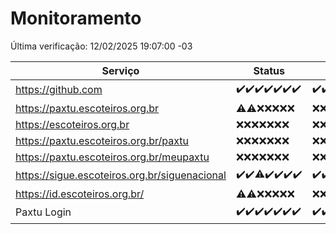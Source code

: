 # Monitoramento

Última verificação: 12/02/2025 19:07:00 -03

|Serviço|Status|Últimas 24h|
|---|---|---|
|https://github.com|<span title="2025-02-05: OK=23">✔️</span><span title="2025-02-06: OK=23">✔️</span><span title="2025-02-07: OK=23">✔️</span><span title="2025-02-08: OK=23">✔️</span><span title="2025-02-09: OK=23">✔️</span><span title="2025-02-10: OK=23">✔️</span><span title="2025-02-11: OK=21">✔️</span>|<span title="11/02/2025 19:07:00 -03 : 200">✔️</span><span title="11/02/2025 20:08:00 -03 : 200">✔️</span><span title="11/02/2025 21:40:00 -03 : 200">✔️</span><span title="11/02/2025 23:08:00 -03 : 200">✔️</span><span title="12/02/2025 00:12:00 -03 : 200">✔️</span><span title="12/02/2025 01:10:00 -03 : 200">✔️</span><span title="12/02/2025 02:08:00 -03 : 200">✔️</span><span title="12/02/2025 03:12:00 -03 : 200">✔️</span><span title="12/02/2025 04:08:00 -03 : 200">✔️</span><span title="12/02/2025 05:11:00 -03 : 200">✔️</span><span title="12/02/2025 06:09:00 -03 : 200">✔️</span><span title="12/02/2025 07:08:00 -03 : 200">✔️</span><span title="12/02/2025 08:07:00 -03 : 200">✔️</span><span title="12/02/2025 09:15:00 -03 : 200">✔️</span><span title="12/02/2025 10:16:00 -03 : 200">✔️</span><span title="12/02/2025 11:08:00 -03 : 200">✔️</span><span title="12/02/2025 12:09:00 -03 : 200">✔️</span><span title="12/02/2025 13:10:00 -03 : 200">✔️</span><span title="12/02/2025 14:08:00 -03 : 200">✔️</span><span title="12/02/2025 15:11:00 -03 : 200">✔️</span><span title="12/02/2025 16:06:00 -03 : 200">✔️</span><span title="12/02/2025 17:09:00 -03 : 200">✔️</span><span title="12/02/2025 18:07:00 -03 : 200">✔️</span><span title="12/02/2025 19:07:00 -03 : 200">✔️</span>|
|https://paxtu.escoteiros.org.br|<span title="2025-02-05: OK=1, Falhas=22">⚠️</span><span title="2025-02-06: OK=2, Falhas=21">⚠️</span><span title="2025-02-07: Falhas=23">❌</span><span title="2025-02-08: Falhas=23">❌</span><span title="2025-02-09: Falhas=23">❌</span><span title="2025-02-10: Falhas=23">❌</span><span title="2025-02-11: Falhas=21">❌</span>|<span title="11/02/2025 19:07:00 -03 : 403">❌</span><span title="11/02/2025 20:08:00 -03 : 403">❌</span><span title="11/02/2025 21:40:00 -03 : 403">❌</span><span title="11/02/2025 23:08:00 -03 : 403">❌</span><span title="12/02/2025 00:12:00 -03 : 403">❌</span><span title="12/02/2025 01:10:00 -03 : 403">❌</span><span title="12/02/2025 02:08:00 -03 : 403">❌</span><span title="12/02/2025 03:12:00 -03 : 403">❌</span><span title="12/02/2025 04:08:00 -03 : 0">❌</span><span title="12/02/2025 05:11:00 -03 : 403">❌</span><span title="12/02/2025 06:09:00 -03 : 403">❌</span><span title="12/02/2025 07:08:00 -03 : 403">❌</span><span title="12/02/2025 08:07:00 -03 : 403">❌</span><span title="12/02/2025 09:15:00 -03 : 403">❌</span><span title="12/02/2025 10:16:00 -03 : 403">❌</span><span title="12/02/2025 11:08:00 -03 : 403">❌</span><span title="12/02/2025 12:09:00 -03 : 403">❌</span><span title="12/02/2025 13:10:00 -03 : 403">❌</span><span title="12/02/2025 14:08:00 -03 : 403">❌</span><span title="12/02/2025 15:11:00 -03 : 403">❌</span><span title="12/02/2025 16:06:00 -03 : 403">❌</span><span title="12/02/2025 17:09:00 -03 : 403">❌</span><span title="12/02/2025 18:07:00 -03 : 403">❌</span><span title="12/02/2025 19:07:00 -03 : 403">❌</span>|
|https://escoteiros.org.br|<span title="2025-02-05: Falhas=23">❌</span><span title="2025-02-06: Falhas=23">❌</span><span title="2025-02-07: Falhas=23">❌</span><span title="2025-02-08: Falhas=23">❌</span><span title="2025-02-09: Falhas=23">❌</span><span title="2025-02-10: Falhas=23">❌</span><span title="2025-02-11: Falhas=21">❌</span>|<span title="11/02/2025 19:07:00 -03 : 403">❌</span><span title="11/02/2025 20:08:00 -03 : 403">❌</span><span title="11/02/2025 21:40:00 -03 : 403">❌</span><span title="11/02/2025 23:08:00 -03 : 403">❌</span><span title="12/02/2025 00:12:00 -03 : 403">❌</span><span title="12/02/2025 01:10:00 -03 : 403">❌</span><span title="12/02/2025 02:08:00 -03 : 403">❌</span><span title="12/02/2025 03:12:00 -03 : 403">❌</span><span title="12/02/2025 04:08:00 -03 : 0">❌</span><span title="12/02/2025 05:11:00 -03 : 403">❌</span><span title="12/02/2025 06:09:00 -03 : 403">❌</span><span title="12/02/2025 07:08:00 -03 : 403">❌</span><span title="12/02/2025 08:07:00 -03 : 403">❌</span><span title="12/02/2025 09:15:00 -03 : 403">❌</span><span title="12/02/2025 10:16:00 -03 : 403">❌</span><span title="12/02/2025 11:08:00 -03 : 403">❌</span><span title="12/02/2025 12:09:00 -03 : 403">❌</span><span title="12/02/2025 13:10:00 -03 : 403">❌</span><span title="12/02/2025 14:08:00 -03 : 403">❌</span><span title="12/02/2025 15:11:00 -03 : 403">❌</span><span title="12/02/2025 16:06:00 -03 : 403">❌</span><span title="12/02/2025 17:09:00 -03 : 403">❌</span><span title="12/02/2025 18:07:00 -03 : 403">❌</span><span title="12/02/2025 19:07:00 -03 : 403">❌</span>|
|https://paxtu.escoteiros.org.br/paxtu|<span title="2025-02-05: Falhas=23">❌</span><span title="2025-02-06: Falhas=23">❌</span><span title="2025-02-07: Falhas=23">❌</span><span title="2025-02-08: Falhas=23">❌</span><span title="2025-02-09: Falhas=23">❌</span><span title="2025-02-10: Falhas=23">❌</span><span title="2025-02-11: Falhas=21">❌</span>|<span title="11/02/2025 19:07:00 -03 : 403">❌</span><span title="11/02/2025 20:08:00 -03 : 403">❌</span><span title="11/02/2025 21:40:00 -03 : 403">❌</span><span title="11/02/2025 23:08:00 -03 : 403">❌</span><span title="12/02/2025 00:12:00 -03 : 403">❌</span><span title="12/02/2025 01:10:00 -03 : 403">❌</span><span title="12/02/2025 02:08:00 -03 : 403">❌</span><span title="12/02/2025 03:12:00 -03 : 403">❌</span><span title="12/02/2025 04:08:00 -03 : 403">❌</span><span title="12/02/2025 05:11:00 -03 : 403">❌</span><span title="12/02/2025 06:09:00 -03 : 403">❌</span><span title="12/02/2025 07:08:00 -03 : 403">❌</span><span title="12/02/2025 08:07:00 -03 : 403">❌</span><span title="12/02/2025 09:15:00 -03 : 403">❌</span><span title="12/02/2025 10:16:00 -03 : 403">❌</span><span title="12/02/2025 11:08:00 -03 : 403">❌</span><span title="12/02/2025 12:09:00 -03 : 403">❌</span><span title="12/02/2025 13:10:00 -03 : 403">❌</span><span title="12/02/2025 14:08:00 -03 : 403">❌</span><span title="12/02/2025 15:11:00 -03 : 403">❌</span><span title="12/02/2025 16:06:00 -03 : 403">❌</span><span title="12/02/2025 17:09:00 -03 : 403">❌</span><span title="12/02/2025 18:07:00 -03 : 403">❌</span><span title="12/02/2025 19:07:00 -03 : 403">❌</span>|
|https://paxtu.escoteiros.org.br/meupaxtu|<span title="2025-02-05: Falhas=23">❌</span><span title="2025-02-06: Falhas=23">❌</span><span title="2025-02-07: Falhas=23">❌</span><span title="2025-02-08: Falhas=23">❌</span><span title="2025-02-09: Falhas=23">❌</span><span title="2025-02-10: Falhas=23">❌</span><span title="2025-02-11: Falhas=21">❌</span>|<span title="11/02/2025 19:07:00 -03 : 403">❌</span><span title="11/02/2025 20:08:00 -03 : 403">❌</span><span title="11/02/2025 21:40:00 -03 : 403">❌</span><span title="11/02/2025 23:08:00 -03 : 403">❌</span><span title="12/02/2025 00:12:00 -03 : 403">❌</span><span title="12/02/2025 01:10:00 -03 : 403">❌</span><span title="12/02/2025 02:08:00 -03 : 403">❌</span><span title="12/02/2025 03:12:00 -03 : 403">❌</span><span title="12/02/2025 04:08:00 -03 : 403">❌</span><span title="12/02/2025 05:11:00 -03 : 403">❌</span><span title="12/02/2025 06:09:00 -03 : 403">❌</span><span title="12/02/2025 07:08:00 -03 : 403">❌</span><span title="12/02/2025 08:07:00 -03 : 403">❌</span><span title="12/02/2025 09:15:00 -03 : 403">❌</span><span title="12/02/2025 10:16:00 -03 : 403">❌</span><span title="12/02/2025 11:08:00 -03 : 403">❌</span><span title="12/02/2025 12:09:00 -03 : 403">❌</span><span title="12/02/2025 13:10:00 -03 : 403">❌</span><span title="12/02/2025 14:08:00 -03 : 403">❌</span><span title="12/02/2025 15:11:00 -03 : 403">❌</span><span title="12/02/2025 16:06:00 -03 : 403">❌</span><span title="12/02/2025 17:09:00 -03 : 403">❌</span><span title="12/02/2025 18:07:00 -03 : 403">❌</span><span title="12/02/2025 19:07:00 -03 : 403">❌</span>|
|https://sigue.escoteiros.org.br/siguenacional|<span title="2025-02-05: OK=23">✔️</span><span title="2025-02-06: OK=23">✔️</span><span title="2025-02-07: OK=22, Falhas=1">⚠️</span><span title="2025-02-08: OK=23">✔️</span><span title="2025-02-09: OK=23">✔️</span><span title="2025-02-10: OK=23">✔️</span><span title="2025-02-11: OK=21">✔️</span>|<span title="11/02/2025 19:07:00 -03 : 200">✔️</span><span title="11/02/2025 20:08:00 -03 : 200">✔️</span><span title="11/02/2025 21:40:00 -03 : 200">✔️</span><span title="11/02/2025 23:08:00 -03 : 200">✔️</span><span title="12/02/2025 00:12:00 -03 : 200">✔️</span><span title="12/02/2025 01:10:00 -03 : 200">✔️</span><span title="12/02/2025 02:08:00 -03 : 200">✔️</span><span title="12/02/2025 03:12:00 -03 : 200">✔️</span><span title="12/02/2025 04:08:00 -03 : 200">✔️</span><span title="12/02/2025 05:11:00 -03 : 200">✔️</span><span title="12/02/2025 06:09:00 -03 : 200">✔️</span><span title="12/02/2025 07:08:00 -03 : 200">✔️</span><span title="12/02/2025 08:07:00 -03 : 200">✔️</span><span title="12/02/2025 09:15:00 -03 : 200">✔️</span><span title="12/02/2025 10:16:00 -03 : 200">✔️</span><span title="12/02/2025 11:08:00 -03 : 200">✔️</span><span title="12/02/2025 12:09:00 -03 : 200">✔️</span><span title="12/02/2025 13:10:00 -03 : 200">✔️</span><span title="12/02/2025 14:08:00 -03 : 200">✔️</span><span title="12/02/2025 15:11:00 -03 : 200">✔️</span><span title="12/02/2025 16:06:00 -03 : 0">❌</span><span title="12/02/2025 17:09:00 -03 : 200">✔️</span><span title="12/02/2025 18:07:00 -03 : 200">✔️</span><span title="12/02/2025 19:07:00 -03 : 200">✔️</span>|
|https://id.escoteiros.org.br/|<span title="2025-02-05: OK=3, Falhas=20">⚠️</span><span title="2025-02-06: OK=4, Falhas=19">⚠️</span><span title="2025-02-07: Falhas=23">❌</span><span title="2025-02-08: Falhas=23">❌</span><span title="2025-02-09: Falhas=23">❌</span><span title="2025-02-10: Falhas=23">❌</span><span title="2025-02-11: Falhas=21">❌</span>|<span title="11/02/2025 19:07:00 -03 : 403">❌</span><span title="11/02/2025 20:08:00 -03 : 403">❌</span><span title="11/02/2025 21:40:00 -03 : 403">❌</span><span title="11/02/2025 23:08:00 -03 : 403">❌</span><span title="12/02/2025 00:12:00 -03 : 403">❌</span><span title="12/02/2025 01:10:00 -03 : 403">❌</span><span title="12/02/2025 02:08:00 -03 : 403">❌</span><span title="12/02/2025 03:12:00 -03 : 403">❌</span><span title="12/02/2025 04:08:00 -03 : 403">❌</span><span title="12/02/2025 05:11:00 -03 : 403">❌</span><span title="12/02/2025 06:09:00 -03 : 403">❌</span><span title="12/02/2025 07:08:00 -03 : 403">❌</span><span title="12/02/2025 08:07:00 -03 : 403">❌</span><span title="12/02/2025 09:15:00 -03 : 403">❌</span><span title="12/02/2025 10:16:00 -03 : 403">❌</span><span title="12/02/2025 11:08:00 -03 : 403">❌</span><span title="12/02/2025 12:09:00 -03 : 403">❌</span><span title="12/02/2025 13:10:00 -03 : 403">❌</span><span title="12/02/2025 14:08:00 -03 : 403">❌</span><span title="12/02/2025 15:11:00 -03 : 403">❌</span><span title="12/02/2025 16:06:00 -03 : 403">❌</span><span title="12/02/2025 17:09:00 -03 : 403">❌</span><span title="12/02/2025 18:07:00 -03 : 403">❌</span><span title="12/02/2025 19:07:00 -03 : 403">❌</span>|
|Paxtu Login|<span title="2025-02-05: OK=23">✔️</span><span title="2025-02-06: OK=23">✔️</span><span title="2025-02-07: OK=23">✔️</span><span title="2025-02-08: OK=23">✔️</span><span title="2025-02-09: OK=23">✔️</span><span title="2025-02-10: OK=23">✔️</span><span title="2025-02-11: OK=21">✔️</span>|<span title="11/02/2025 19:07:00 -03 : 200">✔️</span><span title="11/02/2025 20:08:00 -03 : 200">✔️</span><span title="11/02/2025 21:40:00 -03 : 200">✔️</span><span title="11/02/2025 23:08:00 -03 : 200">✔️</span><span title="12/02/2025 00:12:00 -03 : 200">✔️</span><span title="12/02/2025 01:10:00 -03 : 200">✔️</span><span title="12/02/2025 02:08:00 -03 : 200">✔️</span><span title="12/02/2025 03:12:00 -03 : 200">✔️</span><span title="12/02/2025 04:08:00 -03 : 200">✔️</span><span title="12/02/2025 05:11:00 -03 : 200">✔️</span><span title="12/02/2025 06:09:00 -03 : 200">✔️</span><span title="12/02/2025 07:08:00 -03 : 200">✔️</span><span title="12/02/2025 08:07:00 -03 : 200">✔️</span><span title="12/02/2025 09:15:00 -03 : 200">✔️</span><span title="12/02/2025 10:16:00 -03 : 200">✔️</span><span title="12/02/2025 11:08:00 -03 : 200">✔️</span><span title="12/02/2025 12:09:00 -03 : 200">✔️</span><span title="12/02/2025 13:10:00 -03 : 200">✔️</span><span title="12/02/2025 14:08:00 -03 : 200">✔️</span><span title="12/02/2025 15:11:00 -03 : 200">✔️</span><span title="12/02/2025 16:06:00 -03 : 200">✔️</span><span title="12/02/2025 17:09:00 -03 : 200">✔️</span><span title="12/02/2025 18:07:00 -03 : 200">✔️</span><span title="12/02/2025 19:07:00 -03 : 200">✔️</span>|

